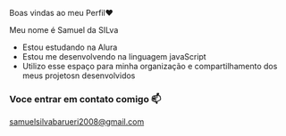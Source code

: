 Boas vindas ao meu Perfil❤️

Meu nome é Samuel da SILva

- Estou estudando na Alura
- Estou me desenvolvendo na linguagem javaScript
- Utilizo esse espaço para minha organização e compartilhamento dos meus projetosn desenvolvidos

### Voce entrar em contato comigo 📫

 samuelsilvabarueri2008@gmail.com
